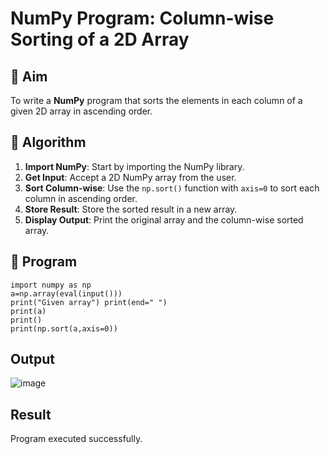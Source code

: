 # NumPy Program: Column-wise Sorting of a 2D Array

## 🎯 Aim
To write a **NumPy** program that sorts the elements in each column of a given 2D array in ascending order.

## 🧠 Algorithm

1. **Import NumPy**: Start by importing the NumPy library.
2. **Get Input**: Accept a 2D NumPy array from the user.
3. **Sort Column-wise**: Use the `np.sort()` function with `axis=0` to sort each column in ascending order.
4. **Store Result**: Store the sorted result in a new array.
5. **Display Output**: Print the original array and the column-wise sorted array.

## 🧾 Program
```
import numpy as np
a=np.array(eval(input()))
print("Given array") print(end=" ")
print(a)
print()
print(np.sort(a,axis=0))
```

## Output
![image](https://github.com/user-attachments/assets/8759973b-f2cc-4874-a313-fa5c83b92e61)

## Result
Program executed successfully.
